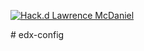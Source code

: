 <p align="left">
  <a href="https://lawrencemcdaniel.com" target="_blank">
   <img src="https://img.shields.io/badge/hack.d-Lawrence%20McDaniel-orange.svg" alt="Hack.d Lawrence McDaniel">
  </a>
</p>
# edx-config
